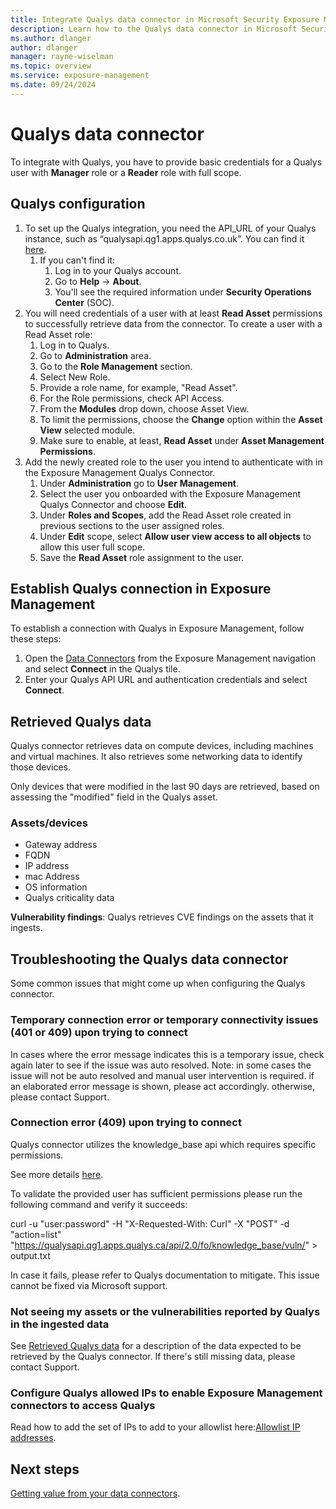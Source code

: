 ```yaml
---
title: Integrate Qualys data connector in Microsoft Security Exposure Management
description: Learn how to the Qualys data connector in Microsoft Security Exposure Management.
ms.author: dlanger
author: dlanger
manager: rayne-wiselman
ms.topic: overview
ms.service: exposure-management
ms.date: 09/24/2024
---
```


# Qualys data connector

To integrate with Qualys, you have to provide basic credentials for a Qualys user with **Manager** role or a **Reader** role with full scope.

## Qualys configuration

1. To set up the Qualys integration, you need the API_URL of your Qualys instance, such as “qualysapi.qg1.apps.qualys.co.uk”. You can find it [here](https://www.qualys.com/platform-identification/).
   1. If you can't find it:
      1. Log in to your Qualys account.
      2. Go to **Help** → **About**.
      3. You'll see the required information under **Security Operations Center** (SOC).
1. You will need credentials of a user with at least **Read Asset** permissions to successfully retrieve data from the connector. To create a user with a Read Asset role:
   1. Log in to Qualys.
   2. Go to **Administration** area.
   3. Go to the **Role Management** section.
   4. Select New Role.
   5. Provide a role name, for example, "Read Asset".
   6. For the Role permissions, check API Access.
   7. From the **Modules** drop down, choose Asset View.
   8. To limit the permissions, choose the **Change** option within the **Asset View** selected module.
   9. Make sure to enable, at least, **Read Asset** under **Asset Management Permissions**.
1. Add the newly created role to the user you intend to authenticate with in the Exposure Management Qualys Connector.
   1. Under **Administration** go to **User** **Management**.
   2. Select the user you onboarded with the Exposure Management Qualys Connector and choose **Edit**.
   3. Under **Roles and Scopes**, add the Read Asset role created in previous sections to the user assigned roles.
   4. Under **Edit** scope, select **Allow user view access to all objects** to allow this user full scope.
   5. Save the **Read Asset** role assignment to the user.

## Establish Qualys connection in Exposure Management

To establish a connection with Qualys in Exposure Management, follow these steps:

1. Open the [Data Connectors](https://security.microsoft.com/exposure-data-connectors) from the Exposure Management navigation and select **Connect** in the Qualys tile.
1. Enter your Qualys API URL and authentication credentials and select **Connect**.

## Retrieved Qualys data

Qualys connector retrieves data on compute devices, including machines and virtual machines. It also retrieves some networking data to identify those devices.

Only devices that were modified in the last 90 days are retrieved, based on assessing the "modified" field in the Qualys asset.

### Assets/devices

- Gateway address
- FQDN
- IP address
- mac Address
- OS information
- Qualys criticality data

**Vulnerability findings**: Qualys retrieves CVE findings on the assets that it ingests.

## Troubleshooting the Qualys data connector

Some common issues that might come up when configuring the Qualys connector.

### Temporary connection error or temporary connectivity issues (401 or 409) upon trying to connect

In cases where the error message indicates this is a temporary issue, check again later to see if the issue was auto resolved.
Note: in some cases the issue will not be auto resolved and manual user intervention is required. if an elaborated error message is shown, please act accordingly. otherwise, please contact Support.

### Connection error (409) upon trying to connect

Qualys connector utilizes the knowledge_base api which requires specific permissions.

See more details [here](https://cdn2.qualys.com/docs/qualys-api-vmpc-user-guide.pdf).

To validate the provided user has sufficient permissions please run the following command and verify it succeeds:

curl -u "user:password" -H "X-Requested-With: Curl" -X "POST"
-d "action=list"
"https://qualysapi.qg1.apps.qualys.ca/api/2.0/fo/knowledge_base/vuln/" >
output.txt

In case it fails, please refer to Qualys documentation to mitigate.
This issue cannot be fixed via Microsoft support.

### Not seeing my assets or the vulnerabilities reported by Qualys in the ingested data

See [Retrieved Qualys data](#retrieved-qualys-data) for a description of the  data expected to be retrieved by the Qualys connector.
If there's still missing data, please contact Support.

### Configure Qualys allowed IPs to enable Exposure Management connectors to access Qualys

Read how to add the set of IPs to add to your allowlist here:[Allowlist IP addresses](configure-data-connectors.md#allowlist-ip-addresses).

## Next steps

[Getting value from your data connectors](value-data-connectors.md).
